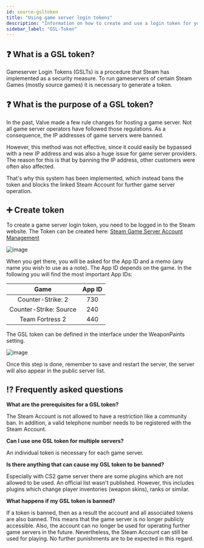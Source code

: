 ```yaml
---
id: source-gsltoken
title: "Using game server login tokens"
description: "Information on how to create and use a login token for your Source game server from FSHOST"
sidebar_label: "GSL-Token"
---
```


## ❓ What is a GSL token?

Gameserver Login Tokens (GSLTs) is a procedure that Steam has implemented as a security measure. To run gameservers of certain Steam Games (mostly source games) it is necessary to generate a token.



## ❓ What is the purpose of a GSL token?

In the past, Valve made a few rule changes for hosting a game server. Not all game server operators have followed those regulations. As a consequence, the IP addresses of game servers were banned.

However, this method was not effective, since it could easily be bypassed with a new IP address and was also a huge issue for game server providers. The reason for this is that by banning the IP address, other customers were often also affected.

That's why this system has been implemented, which instead bans the token and blocks the linked Steam Account for further game server operation. 


## ➕ Create token

To create a game server login token, you need to be logged in to the Steam website. The Token can be created here: [Steam Game Server Account Management](https://steamcommunity.com/dev/managegameservers)



![image](https://help.fshost.me/img/GSLT.png)



When you get there, you will be asked for the App ID and a memo (any name you wish to use as a note). The App ID depends on the game. In the following you will find the most important App IDs:

|              Game               | App ID |
| :------------------------------: | :----: |
|      Counter-Strike: 2           |  730   |
|      Counter-Strike: Source      |  240   |
|      Team Fortress 2             |  440   |



The GSL token can be defined in the interface under the WeaponPaints setting.

![image](https://help.fshost.me/img/fshgslt.png)

Once this step is done, remember to save and restart the server, the server will also appear in the public server list. 

## ⁉ Frequently asked questions

**What are the prerequisites for a GSL token?**

The Steam Account is not allowed to have a restriction like a community ban. In addition, a valid telephone number needs to be registered with the Steam Account.


**Can I use one GSL token for multiple servers?**

An individual token is necessary for each game server.


**Is there anything that can cause my GSL token to be banned?**

Especially with CS2 game server there are some plugins which are not allowed to be used. An official list wasn't published. However, this includes plugins which change player inventories (weapon skins), ranks or similar. 


**What happens if my GSL token is banned?**

If a token is banned, then as a result the account and all associated tokens are also banned. This means that the game server is no longer publicly accessible. Also, the account can no longer be used for operating further game servers in the future. Nevertheless, the Steam Account can still be used for playing. No further punishments are to be expected in this regard.
